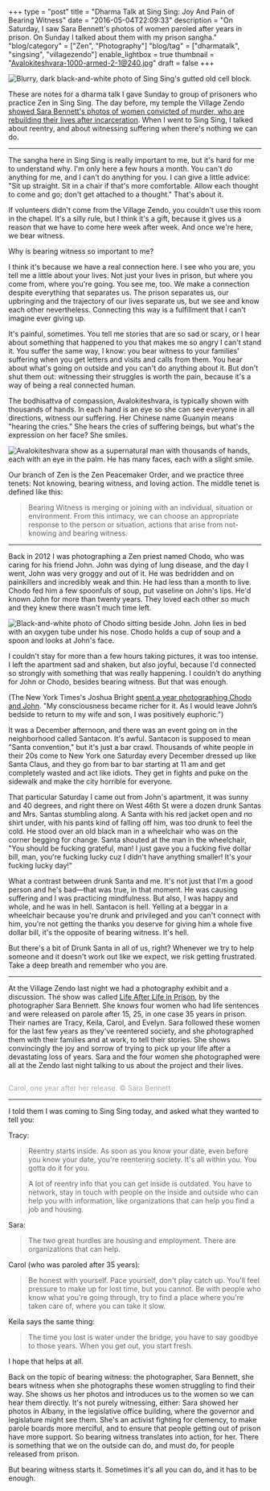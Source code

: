 +++
type = "post"
title = "Dharma Talk at Sing Sing: Joy And Pain of Bearing Witness"
date = "2016-05-04T22:09:33"
description = "On Saturday, I saw Sara Bennett's photos of women paroled after years in prison. On Sunday I talked about them with my prison sangha."
"blog/category" = ["Zen", "Photography"]
"blog/tag" = ["dharmatalk", "singsing", "villagezendo"]
enable_lightbox = true
thumbnail = "Avalokiteshvara-1000-armed-2-1@240.jpg"
draft = false
+++

<p><img alt="Blurry, dark black-and-white photo of Sing Sing's gutted old cell block." src="sing-sing.jpg" /></p>
<p>These are notes for a dharma talk I gave Sunday to group of prisoners who practice Zen in Sing Sing. The day before, my temple the Village Zendo <a href="https://villagezendo.org/events/photos-by-sara-bennett/">showed Sara Bennett's photos of women convicted of murder, who are rebuilding their lives after incarceration</a>. When I went to Sing Sing, I talked about reentry, and about witnessing suffering when there's nothing we can do.</p>
<hr />
<p>The sangha here in Sing Sing is really important to me, but it's hard for me to understand why. I'm only here a few hours a month. You can't <em>do</em> anything for me, and I can't do anything for you. I can give a little advice: "Sit up straight. Sit in a chair if that's more comfortable. Allow each thought to come and go; don't get attached to a thought." That's about it.</p>
<p>If volunteers didn't come from the Village Zendo, you couldn't use this room in the chapel. It's a silly rule, but I think it's a gift, because it gives us a reason that we have to come here week after week. And once we're here, we bear witness.</p>
<p>Why is bearing witness so important to me?</p>
<p>I think it's because we have a real connection here. I see who you are, you tell me a little about your lives. Not just your lives in prison, but where you come from, where you're going. You see me, too. We make a connection despite everything that separates us. The prison separates us, our upbringing and the trajectory of our lives separate us, but we see and know each other nevertheless. Connecting this way is a fulfillment that I can't imagine ever giving up.</p>
<p>It's painful, sometimes. You tell me stories that are so sad or scary, or I hear about something that happened to you that makes me so angry I can't stand it. You suffer the same way, I know: you bear witness to your families' suffering when you get letters and visits and calls from them. You hear about what's going on outside and you can't do anything about it. But don't shut them out: witnessing their struggles is worth the pain, because it's a way of being a real connected human.</p>
<p>The bodhisattva of compassion, Avalokiteshvara, is typically shown with thousands of hands. In each hand is an eye so she can see everyone in all directions, witness our suffering. Her Chinese name Guanyin means "hearing the cries." She hears the cries of suffering beings, but what's the expression on her face? She smiles.</p>
<p><img alt="Avalokiteshvara show as a supernatural man with thousands of hands, each with an eye in the palm. He has many faces, each with a slight smile." src="Avalokiteshvara-1000-armed-2-1.jpg" /></p>
<p>Our branch of Zen is the Zen Peacemaker Order, and we practice three tenets: Not knowing, bearing witness, and loving action. The middle tenet is defined like this:</p>
<blockquote>
<p>Bearing Witness is merging or joining with an individual, situation or environment. From this intimacy, we can choose an appropriate response to the person or situation, actions that arise from not-knowing and bearing witness.</p>
</blockquote>
<hr />
<p>Back in 2012 I was photographing a Zen priest named Chodo, who was caring for his friend John. John was dying of lung disease, and the day I went, John was very groggy and out of it. He was bedridden and on painkillers and incredibly weak and thin. He had less than a month to live. Chodo fed him a few spoonfuls of soup, put vaseline on John's lips. He'd known John for more than twenty years. They loved each other so much and they knew there wasn't much time left.</p>
<p><img alt="Black-and-white photo of Chodo sitting beside John. John lies in bed with an oxygen tube under his nose. Chodo holds a cup of soup and a spoon and looks at John's face." src="chodo-and-john.jpg" /></p>
<p>I couldn't stay for more than a few hours taking pictures, it was too intense. I left the apartment sad and shaken, but also joyful, because I'd connected so strongly with something that was really happening. I couldn't do anything for John or Chodo, besides bearing witness. But that was enough.</p>
<p>(The New York Times's Joshua Bright <a href="http://www.nytimes.com/2013/04/14/opinion/sunday/a-good-death.html">spent a year photographing Chodo and John</a>. "My consciousness became richer for it. As I would leave John’s bedside to return to my wife and son, I was positively euphoric.")</p>
<p>It was a December afternoon, and there was an event going on in the neighborhood called Santacon. It's awful. Santacon is supposed to mean "Santa convention," but it's just a bar crawl. Thousands of white people in their 20s come to New York one Saturday every December dressed up like Santa Claus, and they go from bar to bar starting at 11 am and get completely wasted and act like idiots. They get in fights and puke on the sidewalk and make the city horrible for everyone.</p>
<p>That particular Saturday I came out from John's apartment, it was sunny and 40 degrees, and right there on West 46th St were a dozen drunk Santas and Mrs. Santas stumbling along. A Santa with his red jacket open and no shirt under, with his pants kind of falling off him, was too drunk to feel the cold. He stood over an old black man in a wheelchair who was on the corner begging for change. Santa shouted at the man in the wheelchair, "You should be fucking grateful, man! I just gave you a fucking five dollar bill, man, you're fucking lucky cuz I didn't have anything smaller! It's your fucking lucky day!"</p>
<p>What a contrast between drunk Santa and me. It's not just that I'm a good person and he's bad&mdash;that was true, in that moment. He was causing suffering and I was practicing mindfulness. But also, I was happy and whole, and he was in hell. Santacon is hell. Yelling at a beggar in a wheelchair because you're drunk and privileged and you can't connect with him, you're not getting the thanks you deserve for giving him a whole five dollar bill, it's the opposite of bearing witness. It's hell.</p>
<p>But there's a bit of Drunk Santa in all of us, right? Whenever we try to help someone and it doesn't work out like we expect, we risk getting frustrated. Take a deep breath and remember who you are.</p>
<hr />
<p>At the Village Zendo last night we had a photography exhibit and a discussion. The show was called <a href="http://nytlive.nytimes.com/womenintheworld/2015/10/14/sara-bennetts-intimate-portraits-capture-life-after-decades-in-prison/">Life After Life in Prison</a>, by the photographer Sara Bennett. She knows four women who had life sentences and were released on parole after 15, 25, in one case 35 years in prison. Their names are Tracy, Keila, Carol, and Evelyn. Sara followed these women for the last few years as they've reentered society, and she photographed them with their families and at work, to tell their stories. She shows convincingly the joy and sorrow of trying to pick up your life after a devastating loss of years. Sara and the four women she photographed were all at the Zendo last night talking to us about the project and their lives.</p>
<p><img alt="" src="carol-on-steps-with-two-boys_dsf2508.jpg" /></p>
<p><span style="color: darkgray">Carol, one year after her release. &copy; Sara Bennett</span></p>
<hr />
<p>I told them I was coming to Sing Sing today, and asked what they wanted to tell you:</p>
<p>Tracy:</p>
<blockquote>
<p>Reentry starts inside. As soon as you know your date, even before you know your date, you're reentering society. It's all within you. You gotta do it for you.</p>
<p>A lot of reentry info that you can get inside is outdated. You have to network, stay in touch with people on the inside and outside who can help you with information, like organizations that can help you find a job and housing.</p>
</blockquote>
<p>Sara:</p>
<blockquote>
<p>The two great hurdles are housing and employment. There are organizations that can help.</p>
</blockquote>
<p>Carol (who was paroled after 35 years):</p>
<blockquote>
<p>Be honest with yourself. Pace yourself, don't play catch up. You'll feel pressure to make up for lost time, but you cannot. Be with people who know what you're going through, try to find a place where you're taken care of, where you can take it slow.</p>
</blockquote>
<p>Keila says the same thing:</p>
<blockquote>
<p>The time you lost is water under the bridge, you have to say goodbye to those years. When you get out, you start fresh.</p>
</blockquote>
<p>I hope that helps at all.</p>
<p>Back on the topic of bearing witness: the photographer, Sara Bennett, she bears witness when she photographs these women struggling to find their way. She shows us her photos and introduces us to the women so we can hear them directly. It's not purely witnessing, either: Sara showed her photos in Albany, in the legislative office building, where the governor and legislature might see them. She's an activist fighting for clemency, to make parole boards more merciful, and to ensure that people getting out of prison have more support. So bearing witness translates into action, for her. There is something that we on the outside can do, and must do, for people released from prison.</p>
<p>But bearing witness starts it. Sometimes it's all you can do, and it has to be enough.</p>
    